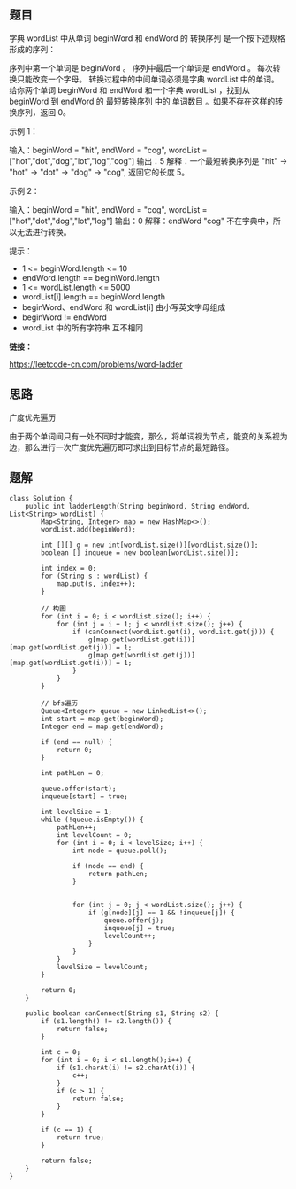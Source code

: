 ## 题目

字典 wordList 中从单词 beginWord 和 endWord 的 转换序列 是一个按下述规格形成的序列：

序列中第一个单词是 beginWord 。
序列中最后一个单词是 endWord 。
每次转换只能改变一个字母。
转换过程中的中间单词必须是字典 wordList 中的单词。
给你两个单词 beginWord 和 endWord 和一个字典 wordList ，找到从 beginWord 到 endWord 的 最短转换序列 中的 单词数目 。如果不存在这样的转换序列，返回 0。


示例 1：

输入：beginWord = "hit", endWord = "cog", wordList = ["hot","dot","dog","lot","log","cog"]
输出：5
解释：一个最短转换序列是 "hit" -> "hot" -> "dot" -> "dog" -> "cog", 返回它的长度 5。

示例 2：

输入：beginWord = "hit", endWord = "cog", wordList = ["hot","dot","dog","lot","log"]
输出：0
解释：endWord "cog" 不在字典中，所以无法进行转换。


提示：

* 1 <= beginWord.length <= 10
* endWord.length == beginWord.length
* 1 <= wordList.length <= 5000
* wordList[i].length == beginWord.length
* beginWord、endWord 和 wordList[i] 由小写英文字母组成
* beginWord != endWord
* wordList 中的所有字符串 互不相同



**链接：**

https://leetcode-cn.com/problems/word-ladder

## 思路

广度优先遍历

由于两个单词间只有一处不同时才能变，那么，将单词视为节点，能变的关系视为边，那么进行一次广度优先遍历即可求出到目标节点的最短路径。

## 题解


    class Solution {
        public int ladderLength(String beginWord, String endWord, List<String> wordList) {
            Map<String, Integer> map = new HashMap<>();
            wordList.add(beginWord);
    
            int [][] g = new int[wordList.size()][wordList.size()];
            boolean [] inqueue = new boolean[wordList.size()];
    
            int index = 0;
            for (String s : wordList) {
                map.put(s, index++);
            }
    
            // 构图
            for (int i = 0; i < wordList.size(); i++) {
                for (int j = i + 1; j < wordList.size(); j++) {
                    if (canConnect(wordList.get(i), wordList.get(j))) {
                        g[map.get(wordList.get(i))][map.get(wordList.get(j))] = 1;
                        g[map.get(wordList.get(j))][map.get(wordList.get(i))] = 1;
                    }
                }
            }
    
            // bfs遍历
            Queue<Integer> queue = new LinkedList<>();
            int start = map.get(beginWord);
            Integer end = map.get(endWord);
    
            if (end == null) {
                return 0;
            }
    
            int pathLen = 0;
    
            queue.offer(start);
            inqueue[start] = true;
    
            int levelSize = 1;
            while (!queue.isEmpty()) {
                pathLen++;
                int levelCount = 0;
                for (int i = 0; i < levelSize; i++) {
                    int node = queue.poll();
    
                    if (node == end) {
                        return pathLen;               
                    }
    
    
                    for (int j = 0; j < wordList.size(); j++) {
                        if (g[node][j] == 1 && !inqueue[j]) {
                            queue.offer(j);
                            inqueue[j] = true;
                            levelCount++;
                        }
                    }
                }
                levelSize = levelCount;
            }
    
            return 0;
        }
    
        public boolean canConnect(String s1, String s2) {
            if (s1.length() != s2.length()) {
                return false;
            }
    
            int c = 0;
            for (int i = 0; i < s1.length();i++) {
                if (s1.charAt(i) != s2.charAt(i)) {
                    c++;
                }
                if (c > 1) {
                    return false;
                }
            }
    
            if (c == 1) {
                return true;
            }
    
            return false;
        }
    }

